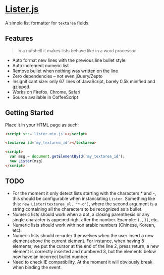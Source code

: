 # [Lister.js](http://github.com/nepsilon/listerjs)

A simple list formatter for `textarea` fields.

## Features

> In a nutshell it makes lists behave like in a word processor

* Auto format new lines with the previous line bullet style
* Auto increment numeric list
* Remove bullet when nothing was written on the line
* Zero dependencies &ndash; not even jQuery/Zepto
* Insignificant size: only 67 lines of JavaScript, barely 0.5k minified and gzipped.
* Works on Firefox, Chrome, Safari
* Source available in CoffeeScript

## Getting Started

Place it in your HTML page as such:

```html
<script src='lister.min.js'></script>

<textarea id='my_textarea_id'></textarea>

<script>
  var msg = document.getElementById('my_textarea_id');
  new Lister(msg)
</script>
```

## TODO

* For the moment it only detect lists starting with the characters * and -, this should be configurable when instanciating `Lister`. Something like this: `new Lister(textarea_el, "*-o")`, where the second argument is a string containing all the characters to be recognized as a bullet.
* Numeric lists should work when a dot, a closing parenthesis or any single character is appened right after the number. Example: `1.`, `1)`, etc.
* Numeric lists should work with non arabic numbers (Chinese, Korean, etc).
* Numeric lists should re-order themselves when the user insert a new element above the current element. For instance, when having 5 elements, we put the cursor at the end of the line 2, press return, a new element is correctly inserted and numbered 3, but the elements below now have an incorrect bullet number.
* Need to check IE compatibility. At the moment it will obviously break when binding the event.

